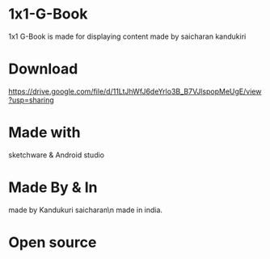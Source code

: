 # 1x1-G-Book
1x1 G-Book is made for displaying content made by saicharan kandukiri
# Download
https://drive.google.com/file/d/11LtJhWfJ6deYrlo3B_B7VJlspopMeUgE/view?usp=sharing
# Made with
sketchware & Android studio
# Made By & In
made by Kandukuri saicharan\n
made in india.
# Open source
